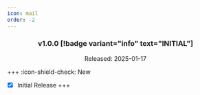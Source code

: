 ```yaml
---
icon: mail
order: -2
---
```


<div align="center">

### v1.0.0 [!badge variant="info" text="INITIAL"]
Released: 2025-01-17

</div>

+++ :icon-shield-check: New
- [x] Initial Release
+++
